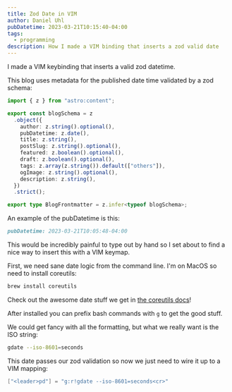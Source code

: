 ```yaml
---
title: Zod Date in VIM
author: Daniel Uhl
pubDatetime: 2023-03-21T10:15:40-04:00
tags:
  - programming
description: How I made a VIM binding that inserts a zod valid date
---
```


I made a VIM keybinding that inserts a valid zod datetime.

This blog uses metadata for the published date time validated by a zod schema:

```typescript
import { z } from "astro:content";

export const blogSchema = z
  .object({
    author: z.string().optional(),
    pubDatetime: z.date(),
    title: z.string(),
    postSlug: z.string().optional(),
    featured: z.boolean().optional(),
    draft: z.boolean().optional(),
    tags: z.array(z.string()).default(["others"]),
    ogImage: z.string().optional(),
    description: z.string(),
  })
  .strict();

export type BlogFrontmatter = z.infer<typeof blogSchema>;
```

An example of the pubDatetime is this:

```markdown
pubDatetime: 2023-03-21T10:05:48-04:00
```

This would be incredibly painful to type out by hand so I set about to find a nice way to insert
this with a VIM keymap.

First, we need sane date logic from the command line. I'm on MacOS so need to install coreutils:

```bash
brew install coreutils
```

Check out the awesome date stuff we get in
[the coreutils docs](https://www.gnu.org/software/coreutils/manual/coreutils.html#date-invocation)!

After installed you can prefix bash commands with `g` to get the good stuff.

We could get fancy with all the formatting, but what we really want is the ISO string:

```bash
gdate --iso-8601=seconds
```

This date passes our zod validation so now we just need to wire it up to a VIM mapping:

```lua
["<leader>pd"] = "g:r!gdate --iso-8601=seconds<cr>"
```
